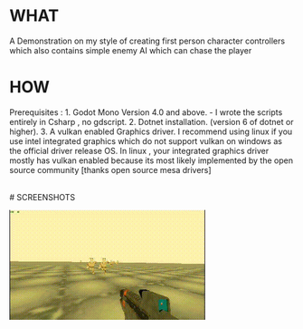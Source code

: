 # WHAT

A Demonstration on my style of creating first person character controllers which also contains
simple enemy AI which can chase the player 



# HOW

Prerequisites : 
	1. Godot Mono Version 4.0 and above. - I wrote the scripts entirely in Csharp , no gdscript.
	2. Dotnet installation. (version 6 of dotnet or higher).
	3. A vulkan enabled Graphics driver. I recommend using linux if you use intel integrated graphics which do not support vulkan on windows as the official driver release OS.
		In linux , your integrated graphics driver mostly has vulkan enabled because its most likely implemented by the open source community [thanks open source mesa drivers]

<br>
# SCREENSHOTS

![gameplay_gif](Screenshots/gameplay.gif)
